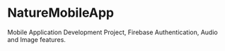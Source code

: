 # NatureMobileApp
Mobile Application Development Project, Firebase Authentication, Audio and Image features.
